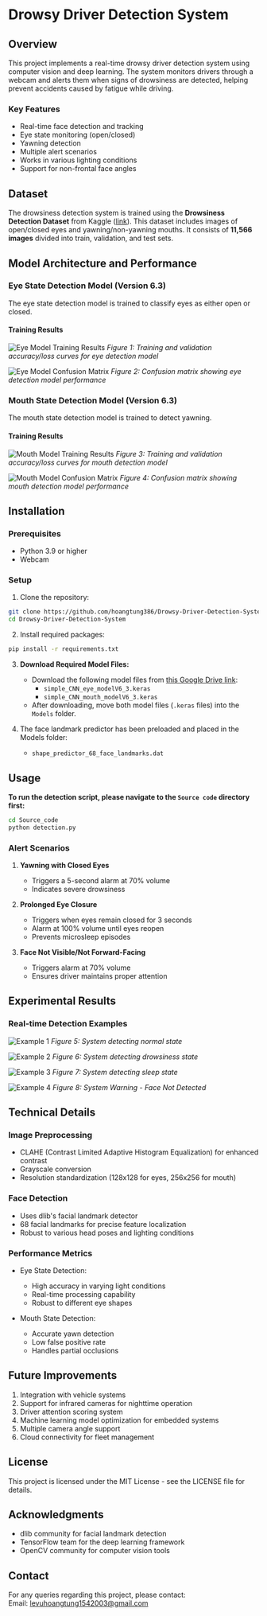 # Drowsy Driver Detection System

## Overview
This project implements a real-time drowsy driver detection system using computer vision and deep learning. The system monitors drivers through a webcam and alerts them when signs of drowsiness are detected, helping prevent accidents caused by fatigue while driving.

### Key Features
- Real-time face detection and tracking
- Eye state monitoring (open/closed)
- Yawning detection
- Multiple alert scenarios
- Works in various lighting conditions
- Support for non-frontal face angles

## Dataset
The drowsiness detection system is trained using the **Drowsiness Detection Dataset** from Kaggle ([link](https://www.kaggle.com/datasets/hoangtung719/drowsiness-dataset)). This dataset includes images of open/closed eyes and yawning/non-yawning mouths. It consists of **11,566 images** divided into train, validation, and test sets.

## Model Architecture and Performance

### Eye State Detection Model (Version 6.3)
The eye state detection model is trained to classify eyes as either open or closed.

#### Training Results
![Eye Model Training Results](Image/Plot_eye_training_results.png)
*Figure 1: Training and validation accuracy/loss curves for eye detection model*

![Eye Model Confusion Matrix](Image/Eye_confusion_matrix.png)
*Figure 2: Confusion matrix showing eye detection model performance*

### Mouth State Detection Model (Version 6.3)
The mouth state detection model is trained to detect yawning.

#### Training Results
![Mouth Model Training Results](Image/Plot_mouth_training_results.png)
*Figure 3: Training and validation accuracy/loss curves for mouth detection model*

![Mouth Model Confusion Matrix](Image/Mouth_confusion_matrix.png)
*Figure 4: Confusion matrix showing mouth detection model performance*

## Installation

### Prerequisites
- Python 3.9 or higher
- Webcam

### Setup
1. Clone the repository:
```bash
git clone https://github.com/hoangtung386/Drowsy-Driver-Detection-System.git
cd Drowsy-Driver-Detection-System
```

2. Install required packages:
```bash
pip install -r requirements.txt
```

3. **Download Required Model Files:**
    - Download the following model files from [this Google Drive link](https://drive.google.com/drive/folders/1gsN7ZrrrcjxTNn6BnZaLG-UdtJym7Dz1?usp=sharing):
        - `simple_CNN_eye_modelV6_3.keras`
        - `simple_CNN_mouth_modelV6_3.keras`
    - After downloading, move both model files (`.keras` files) into the `Models` folder.
    
4. The face landmark predictor has been preloaded and placed in the Models folder:
   - `shape_predictor_68_face_landmarks.dat`

## Usage
**To run the detection script, please navigate to the `Source code` directory first:**
```bash
cd Source_code
python detection.py
```

### Alert Scenarios
1. **Yawning with Closed Eyes**
   - Triggers a 5-second alarm at 70% volume
   - Indicates severe drowsiness

2. **Prolonged Eye Closure**
   - Triggers when eyes remain closed for 3 seconds
   - Alarm at 100% volume until eyes reopen
   - Prevents microsleep episodes

3. **Face Not Visible/Not Forward-Facing**
   - Triggers alarm at 70% volume
   - Ensures driver maintains proper attention

## Experimental Results

### Real-time Detection Examples
![Example 1](Image/Status_normal.png)
*Figure 5: System detecting normal state*

![Example 2](Image/Drowsy_warning.png)
*Figure 6: System detecting drowsiness state*

![Example 3](Image/Sleep_warning.png)
*Figure 7: System detecting sleep state*

![Example 4](Image/Face_not_detected.png)
*Figure 8: System Warning - Face Not Detected*


## Technical Details

### Image Preprocessing
- CLAHE (Contrast Limited Adaptive Histogram Equalization) for enhanced contrast
- Grayscale conversion
- Resolution standardization (128x128 for eyes, 256x256 for mouth)

### Face Detection
- Uses dlib's facial landmark detector
- 68 facial landmarks for precise feature localization
- Robust to various head poses and lighting conditions

### Performance Metrics
- Eye State Detection:
  - High accuracy in varying light conditions
  - Real-time processing capability
  - Robust to different eye shapes

- Mouth State Detection:
  - Accurate yawn detection
  - Low false positive rate
  - Handles partial occlusions

## Future Improvements
1. Integration with vehicle systems
2. Support for infrared cameras for nighttime operation
3. Driver attention scoring system
4. Machine learning model optimization for embedded systems
5. Multiple camera angle support
6. Cloud connectivity for fleet management

## License
This project is licensed under the MIT License - see the LICENSE file for details.

## Acknowledgments
- dlib community for facial landmark detection
- TensorFlow team for the deep learning framework
- OpenCV community for computer vision tools

## Contact
For any queries regarding this project, please contact:<br>
Email: levuhoangtung1542003@gmail.com